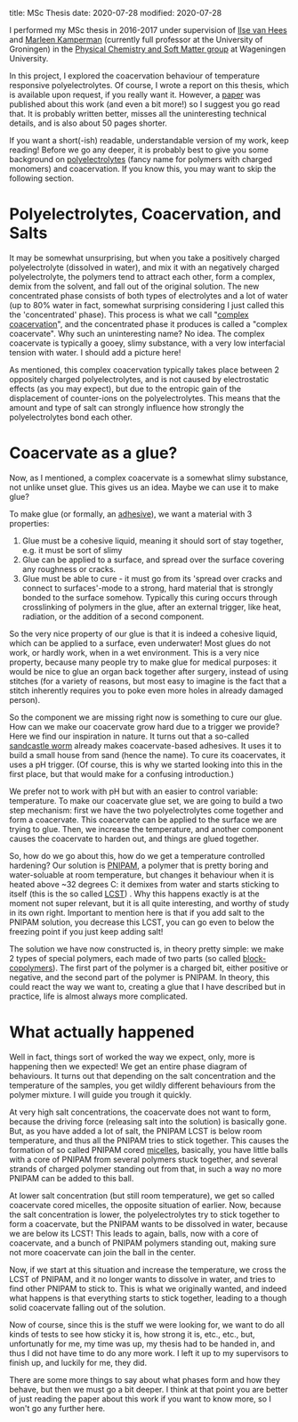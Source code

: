 
title: MSc Thesis
date: 2020-07-28
modified: 2020-07-28

I performed my MSc thesis in 2016-2017 under supervision of [Ilse van Hees](https://orcid.org/0000-0001-7261-3699) and [Marleen Kamperman](https://orcid.org/0000-0002-0520-4534) (currently full professor at the University of Groningen) in the [Physical Chemistry and Soft Matter group](https://www.wur.nl/en/Research-Results/Chair-groups/Agrotechnology-and-Food-Sciences/Physical-Chemistry-and-Soft-Matter.htm) at Wageningen University. 

In this project, I explored the coacervation behaviour of temperature responsive polyelectrolytes. Of course, I wrote a report on this thesis, which is available upon request, if you really want it. However, a [paper](https://doi.org/10.1039/c9py00250b) was published about this work (and even a bit more!) so I suggest you go read that. It is probably written better, misses all the uninteresting technical details, and is also about 50 pages shorter.

If you want a short(-ish) readable, understandable version of my work, keep reading! Before we go any deeper, it is probably best to give you some background on [polyelectrolytes](https://en.wikipedia.org/wiki/Polyelectrolyte) (fancy name for polymers with charged monomers) and coacervation. If you know this, you may want to skip the following section.
# Polyelectrolytes, Coacervation, and Salts
It may be somewhat unsurprising, but when you take a positively charged polyelectrolyte (dissolved in water), and mix it with an negatively charged polyelectrolyte, the polymers tend to attract each other, form a complex, demix from the solvent, and fall out of the original solution. The new concentrated phase consists of both types of electrolytes and a lot of water (up to 80% water in fact, somewhat surprising considering I just called this the 'concentrated' phase). This process is what we call "[complex coacervation](https://en.wikipedia.org/wiki/Coacervate)", and the concentrated phase it produces is called a "complex coacervate". Why such an uninteresting name? No idea. The complex coacervate is typically a gooey, slimy substance, with a very low interfacial tension with water. I should add a picture here!

As mentioned, this complex coacervation typically takes place between 2 oppositely charged polyelectrolytes, and is not caused by electrostatic effects (as you may expect), but due to the entropic gain of the displacement of counter-ions on the polyelectrolytes. This means that the amount and type of salt can strongly influence how strongly the polyelectrolytes bond each other.

# Coacervate as a glue?
Now, as I mentioned, a complex coacervate is a somewhat slimy substance, not unlike unset glue. This gives us an idea. Maybe we can use it to make glue? 

To make glue (or formally, an [adhesive](https://en.wikipedia.org/wiki/Adhesive)), we want a material with 3 properties:
 1. Glue must be a cohesive liquid, meaning it should sort of stay together, e.g. it must be sort of slimy
 2. Glue can be applied to a surface, and spread over the surface covering any roughness or cracks.
 3. Glue must be able to cure - it must go from its 'spread over cracks and connect to surfaces'-mode to a strong, hard material that is strongly bonded to the surface somehow. Typically this curing occurs through crosslinking of polymers in the glue, after an external trigger, like heat, radiation, or the addition of a second component.

So the very nice property of our glue is that it is indeed a cohesive liquid, which can be applied to a surface, even underwater! Most glues do not work, or hardly work, when in a wet environment. This is a very nice property, because many people try to make glue for medical purposes: it would be nice to glue an organ back together after surgery, instead of using stitches (for a variety of reasons, but most easy to imagine is the fact that a stitch inherently requires you to poke even more holes in already damaged person). 

So the component we are missing right now is something to cure our glue. How can we make our coacervate grow hard due to a trigger we provide? Here we find our inspiration in nature. It turns out that a so-called [sandcastle worm](https://en.wikipedia.org/wiki/Phragmatopoma_californica) already makes coacervate-based adhesives. It uses it to build a small house from sand (hence the name). To cure its coacervates, it uses a pH trigger. (Of course, this is why we started looking into this in the first place, but that would make for a confusing introduction.)

We prefer not to work with pH but with an easier to control variable: temperature. To make our coacervate glue set, we are going to build a two step mechanism: first we have the two polyelectrolytes come together and form a coacervate. This coacervate can be applied to the surface we are trying to glue. Then, we increase the temperature, and another component causes the coacervate to harden out, and things are glued together.

So, how do we go about this, how do we get a temperature controlled hardening? Our solution is [PNIPAM](https://en.wikipedia.org/wiki/Poly%28N-isopropylacrylamide%29), a polymer that is pretty boring and water-soluable at room temperature, but changes it behaviour when it is heated above ~32 degrees C: it demixes from water and starts sticking to itself (this is the so called [LCST](https://en.wikipedia.org/wiki/Lower_critical_solution_temperature)) . Why this happens exactly is at the moment not super relevant, but it is all quite interesting, and worthy of study in its own right. Important to mention here is that if you add salt to the PNIPAM solution, you decrease this LCST, you can go even to below the freezing point if you just keep adding salt!

The solution we have now constructed is, in theory pretty simple: we make 2 types of special polymers, each made of two parts (so called [block-copolymers](https://en.wikipedia.org/wiki/Copolymer)). The first part of the polymer is a charged bit, either positive or negative, and the second part of the polymer is PNIPAM. In theory, this could react the way we want to, creating a glue that I have described but in practice, life is almost always more complicated.
# What actually happened
Well in fact, things sort of worked the way we expect, only, more is happening then we expected! We get an entire phase diagram of behaviours. It turns out that depending on the salt concentration and the temperature of the samples, you get wildly different behaviours from the polymer mixture. I will guide you trough it quickly.

At very high salt concentrations, the coacervate does not want to form, because the driving force (releasing salt into the solution) is basically gone. But, as you have added a lot of salt, the PNIPAM LCST is below room temperature, and thus all the PNIPAM tries to stick together. This causes the formation of so called PNIPAM cored [micelles](https://en.wikipedia.org/wiki/Micelle), basically, you have little balls with a core of PNIPAM from several polymers stuck together, and several strands of charged polymer standing out from that, in such a way no more PNIPAM can be added to this ball.

At lower salt concentration (but still room temperature), we get so called coacervate cored micelles, the opposite situation of earlier. Now, because the salt concentration is lower, the polyelectrolytes try to stick together to form a coacervate, but the PNIPAM wants to be dissolved in water, because we are below its LCST! This leads to again, balls, now with a core of coacervate, and a bunch of PNIPAM polymers standing out, making sure not more coacervate can join the ball in the center.

Now, if we start at this situation and increase the temperature, we cross the LCST of PNIPAM, and it no longer wants to dissolve in water, and tries to find other PNIPAM to stick to. This is what we originally wanted, and indeed what happens is that everything starts to stick together, leading to a though solid coacervate falling out of the solution.

Now of course, since this is the stuff we were looking for, we want to do all kinds of tests to see how sticky it is, how strong it is, etc., etc., but, unfortunatly for me, my time was up, my thesis had to be handed in, and thus I did not have time to do any more work. I left it up to my supervisors to finish up, and luckily for me, they did.

There are some more things to say about what phases form and how they behave, but then we must go a bit deeper. I think at that point you are better of just reading the paper about this work if you want to know more, so I won't go any further here.

